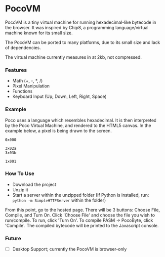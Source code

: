 # PocoVM

PocoVM is a tiny virtual machine for running hexadecimal-like bytecode in the browser.
It was inspired by Chip8, a programming language/virtual machine known for its small size.

The PocoVM can be ported to many platforms, due to its small size and lack of dependencies.

The virtual machine currently measures in at 2kb, not compressed.

### Features

- Math (+, -, *, /)
- Pixel Manipulation
- Functions
- Keyboard Input (Up, Down, Left, Right, Space)

### Example

Poco uses a language which resembles hexadecimal. It is then interpreted by the Poco Virtual Machine, and rendered to the HTML5 canvas.
In the example below, a pixel is being drawn to the screen.

```
0x000

3x02a
3x03b

1x001

```

### How To Use

- Download the project
- Unzip it 
- Start a server within the unzipped folder (If Python is installed, run: `python -m SimpleHTTPServer` within the folder)

From this point, go to the hosted page. There will be 3 buttons: Choose File, Compile, and Turn On. Click 'Choose File' and choose the file you wish to run/compile. To run, click 'Turn On'. To compile PASM -> PocoByte, click 'Compile'. The compiled bytecode will be printed to the Javascript console.

### Future

- [ ] Desktop Support; currently the PocoVM is browser-only
